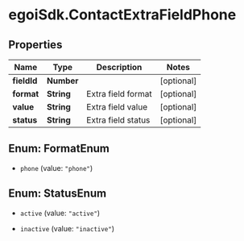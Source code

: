 # egoiSdk.ContactExtraFieldPhone

## Properties
Name | Type | Description | Notes
------------ | ------------- | ------------- | -------------
**fieldId** | **Number** |  | [optional] 
**format** | **String** | Extra field format | [optional] 
**value** | **String** | Extra field value | [optional] 
**status** | **String** | Extra field status | [optional] 


<a name="FormatEnum"></a>
## Enum: FormatEnum


* `phone` (value: `"phone"`)




<a name="StatusEnum"></a>
## Enum: StatusEnum


* `active` (value: `"active"`)

* `inactive` (value: `"inactive"`)




